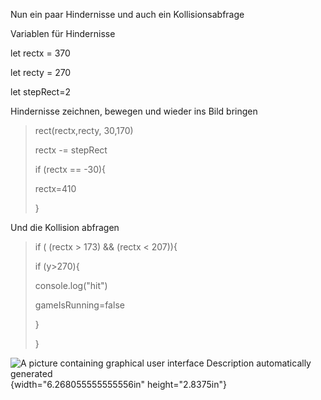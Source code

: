 Nun ein paar Hindernisse und auch ein Kollisionsabfrage

Variablen für Hindernisse

let rectx = 370

let recty = 270

let stepRect=2

Hindernisse zeichnen, bewegen und wieder ins Bild bringen

> rect(rectx,recty, 30,170)
>
> rectx -= stepRect
>
> if (rectx == -30){
>
> rectx=410
>
> }

Und die Kollision abfragen

> if ( (rectx \> 173) && (rectx \< 207)){
>
> if (y\>270){
>
> console.log(\"hit\")
>
> gameIsRunning=false
>
> }
>
> }

![A picture containing graphical user interface Description
automatically
generated](./assets/image7.png){width="6.268055555555556in"
height="2.8375in"}